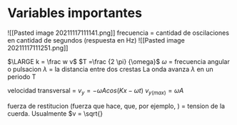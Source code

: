 # Variables importantes
![[Pasted image 20211117111141.png]]
frecuencia = cantidad de oscilaciones en cantidad de segundos (respuesta en Hz)
![[Pasted image 20211117111251.png]]

$\LARGE k = \frac w v$
$T =\frac {2 \pi}  {\omega}$
$\omega$ = frecuencia angular o pulsacion
$\lambda$ = la distancia entre dos crestas
La onda avanza $\lambda$ en un periodo T  

velocidad transversal = $v_y = -\omega A cos(Kx-\omega t)$
$v_{y(max)}=\omega A$

fuerza de restitucion (fuerza que hace, que, por ejemplo, ) = tension de la cuerda. Usualmente $v = \sqrt{}